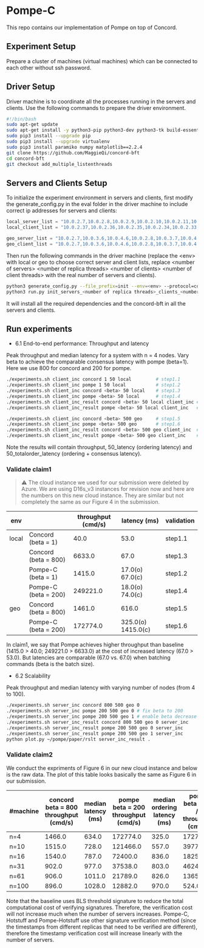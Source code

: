 # Pompe-C

This repo contains our implementation of Pompe on top of Concord.

Experiment Setup
----
Prepare a cluster of machines (virtual machines) which can be connected to each other without ssh password.

Driver Setup
----
Driver machine is to coordinate all the processes running in the servers and clients. Use the following commands to prepare the driver environment.
```bash
#!/bin/bash
sudo apt-get update
sudo apt-get install -y python3-pip python3-dev python3-tk build-essential git rsync
sudo pip3 install --upgrade pip
sudo pip3 install --upgrade virtualenv
sudo pip3 install paramiko numpy matplotlib==2.2.4
git clone https://github.com/MaggieQi/concord-bft
cd concord-bft
git checkout add_multiple_listenthreads
```

Servers and Clients Setup
----
To initialize the experiment environment in servers and clients, first modify the generate_config.py in the eval folder in the driver machine to include correct ip addresses for servers and clients:
```python
local_server_list = "10.0.2.7,10.0.2.8,10.0.2.9,10.0.2.10,10.0.2.11,10.0.2.12,10.0.2.13,10.0.2.14,10.0.2.15,10.0.2.16,10.0.2.17,10.0.2.18,10.0.2.19,10.0.2.20,10.0.2.21,10.0.2.22,10.0.2.23,10.0.2.24,10.0.2.25,10.0.2.26,10.0.2.27,10.0.2.28,10.0.2.29,10.0.2.30,10.0.2.31,10.0.2.32,10.0.2.33,10.0.2.34,10.0.2.35,10.0.2.36,10.0.2.37"
local_client_list = "10.0.2.37,10.0.2.36,10.0.2.35,10.0.2.34,10.0.2.33,10.0.2.32,10.0.2.31,10.0.2.30,10.0.2.29,10.0.2.28,10.0.2.27,10.0.2.26,10.0.2.25,10.0.2.24,10.0.2.23,10.0.2.22,10.0.2.21,10.0.2.20,10.0.2.19,10.0.2.18,10.0.2.17,10.0.2.16,10.0.2.15,10.0.2.14,10.0.2.13,10.0.2.12,10.0.2.11"

geo_server_list = "10.0.2.7,10.0.3.6,10.0.4.6,10.0.2.8,10.0.3.7,10.0.4.7,10.0.2.9,10.0.3.8,10.0.4.8,10.0.2.10,10.0.3.9,10.0.4.9,10.0.2.11,10.0.3.10,10.0.4.10,10.0.2.12,10.0.3.11,10.0.4.11,10.0.2.13,10.0.3.12,10.0.4.12,10.0.2.14,10.0.3.13,10.0.4.13,10.0.2.15,10.0.3.14,10.0.4.14,10.0.2.16,10.0.3.15,10.0.4.15,10.0.2.17,10.0.3.16,10.0.4.16,10.0.2.18,10.0.3.17,10.0.4.17,10.0.2.19,10.0.3.18,10.0.4.18,10.0.2.20,10.0.3.19,10.0.4.19,10.0.2.21,10.0.3.20,10.0.4.20,10.0.2.22,10.0.3.21,10.0.4.21,10.0.2.23,10.0.3.22,10.0.4.22,10.0.2.24,10.0.3.23,10.0.4.23,10.0.2.25,10.0.3.24,10.0.4.24,10.0.2.26,10.0.3.25,10.0.4.25,10.0.2.27,10.0.3.26,10.0.4.26,10.0.2.28,10.0.3.27,10.0.4.27,10.0.2.29,10.0.3.28,10.0.4.28,10.0.2.30,10.0.3.29,10.0.4.29,10.0.2.31,10.0.3.30,10.0.4.30,10.0.2.32,10.0.3.31,10.0.4.31,10.0.2.33,10.0.3.32,10.0.4.32,10.0.2.34,10.0.3.33,10.0.4.33,10.0.2.35,10.0.3.34,10.0.4.34,10.0.2.36,10.0.3.35,10.0.4.35,10.0.2.37,10.0.3.36,10.0.4.36,10.0.2.38,10.0.3.37,10.0.4.37,10.0.2.39,10.0.3.38,10.0.4.38,10.0.2.6"
geo_client_list = "10.0.2.7,10.0.3.6,10.0.4.6,10.0.2.8,10.0.3.7,10.0.4.7,10.0.2.9,10.0.3.8,10.0.4.8,10.0.2.10,10.0.3.9,10.0.4.9,10.0.2.11,10.0.3.10,10.0.4.10,10.0.2.12,10.0.3.12,10.0.4.11,10.0.2.13,10.0.3.12,10.0.4.12,10.0.2.14,10.0.3.13,10.0.4.13,10.0.2.15,10.0.3.14,10.0.4.14,10.0.2.16,10.0.3.15,10.0.4.15,10.0.2.17,10.0.3.16,10.0.4.16,10.0.2.18,10.0.3.17,10.0.4.17,10.0.2.19,10.0.3.18,10.0.4.18,10.0.2.20,10.0.3.19,10.0.4.19,10.0.2.21,10.0.3.20,10.0.4.20,10.0.2.22,10.0.3.21,10.0.4.21,10.0.2.23,10.0.3.22,10.0.4.22,10.0.2.24,10.0.3.23,10.0.4.23,10.0.2.25,10.0.3.24,10.0.4.24,10.0.2.26,10.0.3.25,10.0.4.25,10.0.2.27,10.0.3.26,10.0.4.26,10.0.2.28,10.0.3.27,10.0.4.27,10.0.2.29,10.0.3.28,10.0.4.28,10.0.2.30,10.0.3.29,10.0.4.29,10.0.2.31,10.0.3.30,10.0.4.30,10.0.2.32,10.0.3.31,10.0.4.31,10.0.2.33,10.0.3.32,10.0.4.32,10.0.2.34,10.0.3.33,10.0.4.33,10.0.2.35,10.0.3.34,10.0.4.34,10.0.2.36,10.0.3.35,10.0.4.35,10.0.2.37,10.0.3.36,10.0.4.36,10.0.2.38,10.0.3.37,10.0.4.37,10.0.2.39,10.0.3.38,10.0.4.38"
```

Then run the following commands in the driver machine (replace the \<env\> with local or geo to choose correct server and client lists, replace \<number of servers\> \<number of replica threads\> \<number of clients\> \<number of client threads\> with the real number of servers and clients).
```bash
python3 generate_config.py --file_prefix=init --env=<env> --protocol=concord --fresh_install <number of servers> <number of replica threads> <number of clients> <number of client threads>
python3 run.py init_servers_<number of replica threads>_clients_<number of client threads>_concord.json init
```
It will install all the required dependencies and the concord-bft in all the servers and clients.

Run experiments
----
* 6.1 End-to-end performance: Throughput and latency

Peak throughput and median latency for a system with n = 4 nodes. Vary beta to achieve the comparable consensus latency with pompe (beta=1). Here we use 800 for concord and 200 for pompe.

```bash
./experiments.sh client_inc concord 1 50 local         # step1.1
./experiments.sh client_inc pompe 1 50 local           # step1.2
./experiments.sh client_inc concord <beta> 50 local    # step1.3
./experiments.sh client_inc pompe <beta> 50 local      # step1.4
./experiments.sh client_inc_result concord <beta> 50 local client_inc # check concord peak results for different beta
./experiments.sh client_inc_result pompe <beta> 50 local client_inc   # check pompe peak results for different beta

./experiments.sh client_inc concord <beta> 500 geo     # step1.5
./experiments.sh client_inc pompe <beta> 500 geo       # step1.6
./experiments.sh client_inc_result concord <beta> 500 geo client_inc  # check concord peak results for different beta
./experiments.sh client_inc_result pompe <beta> 500 geo client_inc    # check pompe peak results for different beta
```
Note the results will contain throughput, 50_latency (ordering latency) and 50_totalorder_latency (ordering + consensus latency).

### Validate claim1

> :warning: The cloud instance we used for our submission were deleted by Azure. We are using D16s_v3 instances for revision now and here are the numbers on this new cloud instance. They are similar but not completely the same as our Figure 4 in the submission.


| env |                             | throughput (cmd/s) | latency (ms)       | validation |
|-----|-----------------------------|--------------------|--------------------|------------|
|local| Concord (beta = 1)          |        40.0        |      53.0          | step1.1    |
|     | Concord (beta = 800)        |      6633.0        |      67.0          | step1.3    |
|     | Pompe-C (beta = 1)          |      1415.0        | 17.0(o) 67.0\(c\)  | step1.2    |
|     | Pompe-C (beta = 200)        |    249221.0        | 18.0(o) 74.0\(c\)  | step1.4    |
| geo | Concord (beta = 800)        |      1461.0        |      616.0         | step1.5    |
|     | Pompe-C (beta = 200)        |    172774.0        |325.0(o) 1415.0\(c\)| step1.6    |

In claim1, we say that Pompe achieves higher throughput than baseline (1415.0 > 40.0; 249221.0 > 6633.0) at the cost of increased latency (67.0 > 53.0). But latencies are comparable (67.0 vs. 67.0) when batching commands (beta is the batch size).

* 6.2 Scalability

Peak throughput and median latency with varying number of nodes (from 4 to 100).
```bash
./experiments.sh server_inc concord 800 500 geo 0
./experiments.sh server_inc pompe 200 500 geo 0 # fix beta to 200
./experiments.sh server_inc pompe 200 500 geo 1 # enable beta decrease
./experiments.sh server_inc_result concord 800 500 geo 0 server_inc
./experiments.sh server_inc_result pompe 200 500 geo 0 server_inc
./experiments.sh server_inc_result pompe 200 500 geo 1 server_inc
python plot.py ~/pompe/paper/rslt server_inc_result .
```
### Validate claim2

We conduct the expriments of Figure 6 in our new cloud instance and below is the raw data. The plot of this table looks basically the same as Figure 6 in our submission.

|#machine| concord beta = 800 throughput (cmd/s)  | median latency (ms) | pompe beta = 200 throughput (cmd/s)       | median ordering latency (ms) | pompe beta = 800 / n throughput (cmd/s)       | median ordering latency (ms) |
|--------|---------------------|---------------------|--------------------------|------------------------------|--------------------------|------------------------------|
| n=4    |  1466.0             |        634.0        |     172774.0             |             325.0            |     172774.0             |             325.0            |
| n=10   |  1515.0             |        728.0        |     121466.0             |             557.0            |     39773.0              |             554.0            |
| n=16   |  1540.0             |        787.0        |     72400.0              |             836.0            |     18250.0              |             673.0            |
| n=31   |  902.0              |        977.0        |     37538.0              |             803.0            |     4624.0               |             681.0            |
| n=61   |  906.0              |        1011.0       |     21789.0              |             826.0            |     1365.0               |             875.0            | 
| n=100  |  896.0              |        1028.0       |     12882.0              |             970.0            |     524.0                |             951.0            |

Note that the baseline uses BLS threshold signature to reduce the total computational cost of verifying signatures. Therefore, the verification cost will not increase much when the number of servers increases. Pompe-C, Hotstuff and Pompe-Hotstuff use other signature verification method (since the timestamps from different replicas that need to be verified are different), therefore the timestamp verification cost will increase linearly with the number of servers.